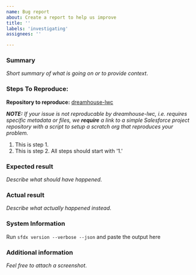```yaml
---
name: Bug report
about: Create a report to help us improve
title: ''
labels: 'investigating'
assignees: ''

---
```


<!--
NOTICE: GitHub is not a mechanism for receiving support under any agreement or SLA. If you require immediate assistance, please use official support channels.
-->

### Summary

_Short summary of what is going on or to provide context_.

### Steps To Reproduce:

**Repository to reproduce:** [dreamhouse-lwc](https://github.com/dreamhouseapp/dreamhouse-lwc)

***NOTE:** If your issue is not reproducable by dreamhouse-lwc, i.e. requires specific metadata or files, we **require** a link to a simple Salesforce project repository with a script to setup a scratch org that reproduces your problem.*

1.  This is step 1.
1.  This is step 2. All steps should start with '1.'

### Expected result

_Describe what should have happened_.

### Actual result

_Describe what actually happened instead_.

### System Information

Run `sfdx version --verbose --json` and paste the output here

### Additional information

_Feel free to attach a screenshot_.

